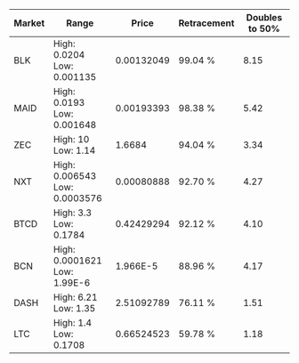 | Market | Range | Price| Retracement | Doubles to 50% |
| --- | --- | --- | --- | --- |
| BLK | High: 0.0204<br />Low: 0.001135 | 0.00132049 | 99.04 % | 8.15 |
| MAID | High: 0.0193<br />Low: 0.001648 | 0.00193393 | 98.38 % | 5.42 |
| ZEC | High: 10<br />Low: 1.14 | 1.6684 | 94.04 % | 3.34 |
| NXT | High: 0.006543<br />Low: 0.0003576 | 0.00080888 | 92.70 % | 4.27 |
| BTCD | High: 3.3<br />Low: 0.1784 | 0.42429294 | 92.12 % | 4.10 |
| BCN | High: 0.0001621<br />Low: 1.99E-6 | 1.966E-5 | 88.96 % | 4.17 |
| DASH | High: 6.21<br />Low: 1.35 | 2.51092789 | 76.11 % | 1.51 |
| LTC | High: 1.4<br />Low: 0.1708 | 0.66524523 | 59.78 % | 1.18 |
